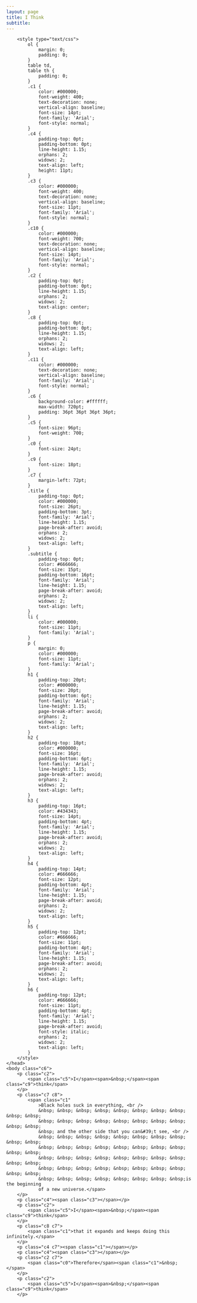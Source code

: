 ```yaml
---
layout: page
title: I Think
subtitle:
---
```


    	<style type="text/css">
    		ol {
    			margin: 0;
    			padding: 0;
    		}
    		table td,
    		table th {
    			padding: 0;
    		}
    		.c1 {
    			color: #000000;
    			font-weight: 400;
    			text-decoration: none;
    			vertical-align: baseline;
    			font-size: 14pt;
    			font-family: 'Arial';
    			font-style: normal;
    		}
    		.c4 {
    			padding-top: 0pt;
    			padding-bottom: 0pt;
    			line-height: 1.15;
    			orphans: 2;
    			widows: 2;
    			text-align: left;
    			height: 11pt;
    		}
    		.c3 {
    			color: #000000;
    			font-weight: 400;
    			text-decoration: none;
    			vertical-align: baseline;
    			font-size: 11pt;
    			font-family: 'Arial';
    			font-style: normal;
    		}
    		.c10 {
    			color: #000000;
    			font-weight: 700;
    			text-decoration: none;
    			vertical-align: baseline;
    			font-size: 14pt;
    			font-family: 'Arial';
    			font-style: normal;
    		}
    		.c2 {
    			padding-top: 0pt;
    			padding-bottom: 0pt;
    			line-height: 1.15;
    			orphans: 2;
    			widows: 2;
    			text-align: center;
    		}
    		.c8 {
    			padding-top: 0pt;
    			padding-bottom: 0pt;
    			line-height: 1.15;
    			orphans: 2;
    			widows: 2;
    			text-align: left;
    		}
    		.c11 {
    			color: #000000;
    			text-decoration: none;
    			vertical-align: baseline;
    			font-family: 'Arial';
    			font-style: normal;
    		}
    		.c6 {
    			background-color: #ffffff;
    			max-width: 720pt;
    			padding: 36pt 36pt 36pt 36pt;
    		}
    		.c5 {
    			font-size: 96pt;
    			font-weight: 700;
    		}
    		.c0 {
    			font-size: 24pt;
    		}
    		.c9 {
    			font-size: 18pt;
    		}
    		.c7 {
    			margin-left: 72pt;
    		}
    		.title {
    			padding-top: 0pt;
    			color: #000000;
    			font-size: 26pt;
    			padding-bottom: 3pt;
    			font-family: 'Arial';
    			line-height: 1.15;
    			page-break-after: avoid;
    			orphans: 2;
    			widows: 2;
    			text-align: left;
    		}
    		.subtitle {
    			padding-top: 0pt;
    			color: #666666;
    			font-size: 15pt;
    			padding-bottom: 16pt;
    			font-family: 'Arial';
    			line-height: 1.15;
    			page-break-after: avoid;
    			orphans: 2;
    			widows: 2;
    			text-align: left;
    		}
    		li {
    			color: #000000;
    			font-size: 11pt;
    			font-family: 'Arial';
    		}
    		p {
    			margin: 0;
    			color: #000000;
    			font-size: 11pt;
    			font-family: 'Arial';
    		}
    		h1 {
    			padding-top: 20pt;
    			color: #000000;
    			font-size: 20pt;
    			padding-bottom: 6pt;
    			font-family: 'Arial';
    			line-height: 1.15;
    			page-break-after: avoid;
    			orphans: 2;
    			widows: 2;
    			text-align: left;
    		}
    		h2 {
    			padding-top: 18pt;
    			color: #000000;
    			font-size: 16pt;
    			padding-bottom: 6pt;
    			font-family: 'Arial';
    			line-height: 1.15;
    			page-break-after: avoid;
    			orphans: 2;
    			widows: 2;
    			text-align: left;
    		}
    		h3 {
    			padding-top: 16pt;
    			color: #434343;
    			font-size: 14pt;
    			padding-bottom: 4pt;
    			font-family: 'Arial';
    			line-height: 1.15;
    			page-break-after: avoid;
    			orphans: 2;
    			widows: 2;
    			text-align: left;
    		}
    		h4 {
    			padding-top: 14pt;
    			color: #666666;
    			font-size: 12pt;
    			padding-bottom: 4pt;
    			font-family: 'Arial';
    			line-height: 1.15;
    			page-break-after: avoid;
    			orphans: 2;
    			widows: 2;
    			text-align: left;
    		}
    		h5 {
    			padding-top: 12pt;
    			color: #666666;
    			font-size: 11pt;
    			padding-bottom: 4pt;
    			font-family: 'Arial';
    			line-height: 1.15;
    			page-break-after: avoid;
    			orphans: 2;
    			widows: 2;
    			text-align: left;
    		}
    		h6 {
    			padding-top: 12pt;
    			color: #666666;
    			font-size: 11pt;
    			padding-bottom: 4pt;
    			font-family: 'Arial';
    			line-height: 1.15;
    			page-break-after: avoid;
    			font-style: italic;
    			orphans: 2;
    			widows: 2;
    			text-align: left;
    		}
    	</style>
    </head>
    <body class="c6">
    	<p class="c2">
    		<span class="c5">I</span><span>&nbsp;</span><span class="c9">think</span>
    	</p>
    	<p class="c7 c8">
    		<span class="c1"
    			>Black holes suck in everything, <br />
    			&nbsp; &nbsp; &nbsp; &nbsp; &nbsp; &nbsp; &nbsp; &nbsp; &nbsp; &nbsp;
    			&nbsp; &nbsp; &nbsp; &nbsp; &nbsp; &nbsp; &nbsp; &nbsp; &nbsp; &nbsp;
    			&nbsp; and the other side that you can&#39;t see, <br />
    			&nbsp; &nbsp; &nbsp; &nbsp; &nbsp; &nbsp; &nbsp; &nbsp; &nbsp; &nbsp;
    			&nbsp; &nbsp; &nbsp; &nbsp; &nbsp; &nbsp; &nbsp; &nbsp; &nbsp; &nbsp;
    			&nbsp; &nbsp; &nbsp; &nbsp; &nbsp; &nbsp; &nbsp; &nbsp; &nbsp; &nbsp;
    			&nbsp; &nbsp; &nbsp; &nbsp; &nbsp; &nbsp; &nbsp; &nbsp; &nbsp; &nbsp;
    			&nbsp; &nbsp; &nbsp; &nbsp; &nbsp; &nbsp; &nbsp; &nbsp;is the beginning
    			of a new universe.</span>
    	</p>
    	<p class="c4"><span class="c3"></span></p>
    	<p class="c2">
    		<span class="c5">I</span><span>&nbsp;</span><span class="c9">think</span>
    	</p>
    	<p class="c8 c7">
    		<span class="c1">that it expands and keeps doing this infinitely.</span>
    	</p>
    	<p class="c4 c7"><span class="c1"></span></p>
    	<p class="c4"><span class="c3"></span></p>
    	<p class="c2 c7">
    		<span class="c0">Therefore</span><span class="c1">&nbsp;</span>
    	</p>
    	<p class="c2">
    		<span class="c5">I</span><span>&nbsp;</span><span class="c9">think</span>
    	</p>
